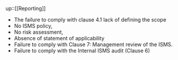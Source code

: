 up::[[Reporting]]

- The failure to comply with clause 4.1 lack of defining the scope
- No ISMS policy,
- No risk assessment,
- Absence of statement of applicability
- Failure to comply with Clause 7: Management review of the ISMS.
- Failure to comply with the Internal ISMS audit (Clause 6)